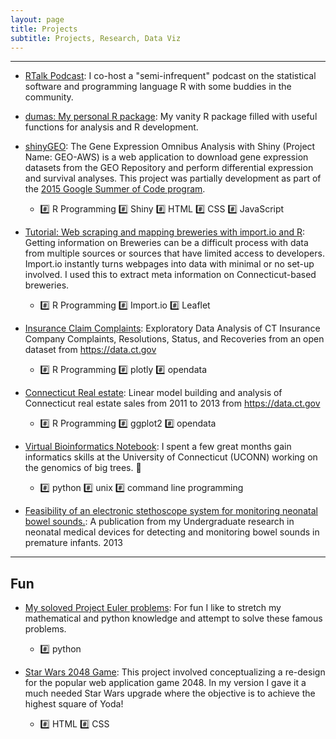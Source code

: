 ```yaml
---
layout: page
title: Projects
subtitle: Projects, Research, Data Viz
---
```


---------------

* [RTalk Podcast](http://rtalk.org/): I co-host a "semi-infrequent" podcast on the statistical software and programming language R with some buddies in the community. 

* [dumas: My personal R package](https://github.com/jasdumas/dumas): My vanity R package filled with useful functions for analysis and R development.

* [shinyGEO](http://jasdumas.github.io/shinyGEO/): The Gene Expression Omnibus Analysis with Shiny (Project Name: GEO-AWS) is a web application to download gene expression datasets from the GEO Repository and perform differential expression and survival analyses. This project was partially development as part of the [2015 Google Summer of Code program](http://www.google-melange.com/gsoc/project/details/google/gsoc2015/jasdumas/5668600916475904). 
  * :hash: R Programming :hash: Shiny :hash: HTML :hash: CSS :hash: JavaScript

* [Tutorial: Web scraping and mapping breweries with import.io and R](http://trendct.org/2016/03/18/tutorial-web-scraping-and-mapping-breweries-with-import-io-and-r/): Getting information on Breweries can be a difficult process with data from multiple sources or sources that have limited access to developers. Import.io instantly turns webpages into data with minimal or no set-up involved. I used this to extract meta information on Connecticut-based breweries. 
  * :hash: R Programming :hash: Import.io :hash: Leaflet

* [Insurance Claim Complaints](http://rpubs.com/jasdumas/eda-ct-insurance): Exploratory Data Analysis of CT Insurance Company Complaints, Resolutions, Status, and Recoveries from an open dataset from https://data.ct.gov
  * :hash: R Programming :hash: plotly :hash: opendata
  
* [Connecticut Real estate](http://rpubs.com/jasdumas/ct-realestate): Linear model building and analysis of Connecticut real estate sales from 2011 to 2013 from https://data.ct.gov
  * :hash: R Programming :hash: ggplot2 :hash: opendata

* [Virtual Bioinformatics Notebook](https://github.com/jasdumas/DouglasFir): I spent a few great months gain informatics skills at the University of Connecticut (UCONN) working on the genomics of big trees. :deciduous_tree:
  * :hash: python :hash: unix :hash: command line programming

* [Feasibility of an electronic stethoscope system for monitoring neonatal bowel sounds.](http://www.ncbi.nlm.nih.gov/pubmed/24156174): A publication from my Undergraduate research in neonatal medical devices for detecting and monitoring bowel sounds in premature infants. 2013

-------
## Fun

* [My soloved Project Euler problems](https://github.com/jasdumas/LeonhardEuler): For fun I like to stretch my mathematical and python knowledge and attempt to solve these famous problems.
  * :hash: python 

* [Star Wars 2048 Game](http://jasdumas.github.io/2048/): This project involved conceptualizing a re-design for the popular web application game 2048. In my version I gave it a much needed Star Wars upgrade where the objective is to achieve the highest square of Yoda!
  * :hash: HTML :hash: CSS  
  
